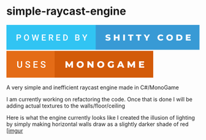 # simple-raycast-engine

[![forthebadge](badges/powered-by-shitty-code.svg)](https://forthebadge.com)
[![forthebadge](badges/uses-monogame.svg)](https://forthebadge.com)

A very simple and inefficient raycast engine made in C#/MonoGame

I am currently working on refactoring the code. Once that is done I will be adding actual textures to the walls/floor/ceiling


Here is what the engine currently looks like
I created the illusion of lighting by simply making horizontal walls draw as a slightly darker shade of red
[[imgur](https://i.imgur.com/9eYWVWy.gif)
